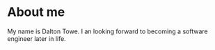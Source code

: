 # About me

My name is Dalton Towe. I an looking forward to becoming a software engineer later in life.